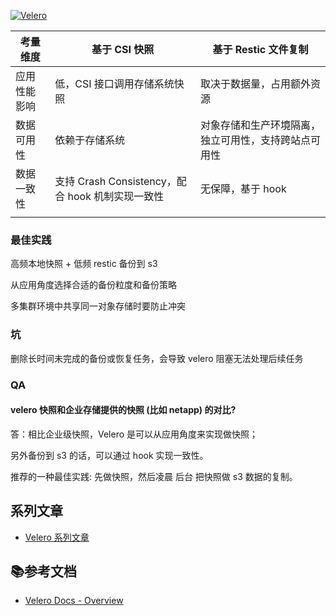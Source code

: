[![Velero](https://pic-cdn.ewhisper.cn/img/2022/05/25/a3ddf88245393277760fcd39dbe3ccb5-Velero.svg)](https://pic-cdn.ewhisper.cn/img/2022/05/25/a3ddf88245393277760fcd39dbe3ccb5-Velero.svg "Velero")

| 考量维度 | 基于 CSI 快照 | 基于 Restic 文件复制 |
| --- | --- | --- |
| 应用性能影响 | 低，CSI 接口调用存储系统快照 | 取决于数据量，占用额外资源 |
| 数据可用性 | 依赖于存储系统 | 对象存储和生产环境隔离，独立可用性，支持跨站点可用性 |
| 数据一致性 | 支持 Crash Consistency，配合 hook 机制实现一致性 | 无保障，基于 hook |
|  |  |  |

### 最佳实践[](https://ewhisper.cn/posts/22436/#%E6%9C%80%E4%BD%B3%E5%AE%9E%E8%B7%B5%20-2)

高频本地快照 + 低频 restic 备份到 s3

从应用角度选择合适的备份粒度和备份策略

多集群环境中共享同一对象存储时要防止冲突

### 坑[](https://ewhisper.cn/posts/22436/#%E5%9D%91)

删除长时间未完成的备份或恢复任务，会导致 velero 阻塞无法处理后续任务

### QA[](https://ewhisper.cn/posts/22436/#QA)

#### velero 快照和企业存储提供的快照 (比如 netapp) 的对比?[](https://ewhisper.cn/posts/22436/#velero-%20%E5%BF%AB%E7%85%A7%E5%92%8C%E4%BC%81%E4%B8%9A%E5%AD%98%E5%82%A8%E6%8F%90%E4%BE%9B%E7%9A%84%E5%BF%AB%E7%85%A7%20-%20%E6%AF%94%E5%A6%82%20-netapp-%20%E7%9A%84%E5%AF%B9%E6%AF%94)

答：相比企业级快照，Velero 是可以从应用角度来实现做快照；

另外备份到 s3 的话，可以通过 hook 实现一致性。

推荐的一种最佳实践: 先做快照，然后凌晨 后台 把快照做 s3 数据的复制。

## 系列文章[](https://ewhisper.cn/posts/22436/#%E7%B3%BB%E5%88%97%E6%96%87%E7%AB%A0%20-9)

-   [Velero 系列文章](https://ewhisper.cn/tags/Velero/)

## 📚️参考文档[](https://ewhisper.cn/posts/22436/#%F0%9F%93%9A%EF%B8%8F%E5%8F%82%E8%80%83%E6%96%87%E6%A1%A3%20-9)

-   [Velero Docs - Overview](https://velero.io/docs/v1.8/index.html)